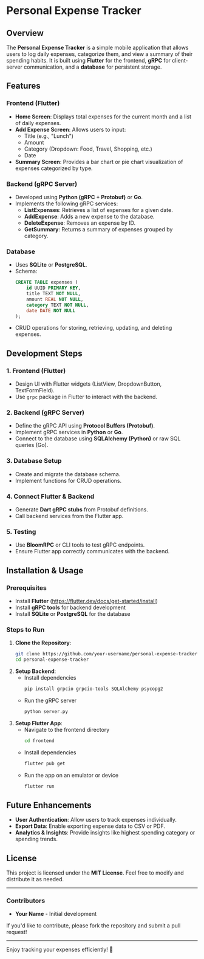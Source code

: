 # Personal Expense Tracker

## Overview

The **Personal Expense Tracker** is a simple mobile application that allows users to log daily expenses, categorize them, and view a summary of their spending habits. It is built using **Flutter** for the frontend, **gRPC** for client-server communication, and a **database** for persistent storage.

## Features

### Frontend (Flutter)

- **Home Screen**: Displays total expenses for the current month and a list of daily expenses.
- **Add Expense Screen**: Allows users to input:
  - Title (e.g., "Lunch")
  - Amount
  - Category (Dropdown: Food, Travel, Shopping, etc.)
  - Date
- **Summary Screen**: Provides a bar chart or pie chart visualization of expenses categorized by type.

### Backend (gRPC Server)

- Developed using **Python (gRPC + Protobuf)** or **Go**.
- Implements the following gRPC services:
  - **ListExpenses**: Retrieves a list of expenses for a given date.
  - **AddExpense**: Adds a new expense to the database.
  - **DeleteExpense**: Removes an expense by ID.
  - **GetSummary**: Returns a summary of expenses grouped by category.

### Database

- Uses **SQLite** or **PostgreSQL**.
- Schema:
  ```sql
  CREATE TABLE expenses (
      id UUID PRIMARY KEY,
      title TEXT NOT NULL,
      amount REAL NOT NULL,
      category TEXT NOT NULL,
      date DATE NOT NULL
  );
  ```
- CRUD operations for storing, retrieving, updating, and deleting expenses.

## Development Steps

### 1. Frontend (Flutter)

- Design UI with Flutter widgets (ListView, DropdownButton, TextFormField).
- Use `grpc` package in Flutter to interact with the backend.

### 2. Backend (gRPC Server)

- Define the gRPC API using **Protocol Buffers (Protobuf)**.
- Implement gRPC services in **Python** or **Go**.
- Connect to the database using **SQLAlchemy (Python)** or raw SQL queries (Go).

### 3. Database Setup

- Create and migrate the database schema.
- Implement functions for CRUD operations.

### 4. Connect Flutter & Backend

- Generate **Dart gRPC stubs** from Protobuf definitions.
- Call backend services from the Flutter app.

### 5. Testing

- Use **BloomRPC** or CLI tools to test gRPC endpoints.
- Ensure Flutter app correctly communicates with the backend.

## Installation & Usage

### Prerequisites

- Install **Flutter** (https://flutter.dev/docs/get-started/install)
- Install **gRPC tools** for backend development
- Install **SQLite** or **PostgreSQL** for the database

### Steps to Run

1. **Clone the Repository**:
   ```sh
   git clone https://github.com/your-username/personal-expense-tracker.git
   cd personal-expense-tracker
   ```
2. **Setup Backend**:
   - Install dependencies
     ```sh
     pip install grpcio grpcio-tools SQLAlchemy psycopg2
     ```
   - Run the gRPC server
     ```sh
     python server.py
     ```
3. **Setup Flutter App**:
   - Navigate to the frontend directory
     ```sh
     cd frontend
     ```
   - Install dependencies
     ```sh
     flutter pub get
     ```
   - Run the app on an emulator or device
     ```sh
     flutter run
     ```

## Future Enhancements

- **User Authentication**: Allow users to track expenses individually.
- **Export Data**: Enable exporting expense data to CSV or PDF.
- **Analytics & Insights**: Provide insights like highest spending category or spending trends.

## License

This project is licensed under the **MIT License**. Feel free to modify and distribute it as needed.

---

### Contributors

- **Your Name** - Initial development

If you'd like to contribute, please fork the repository and submit a pull request!

---

Enjoy tracking your expenses efficiently! 🚀
